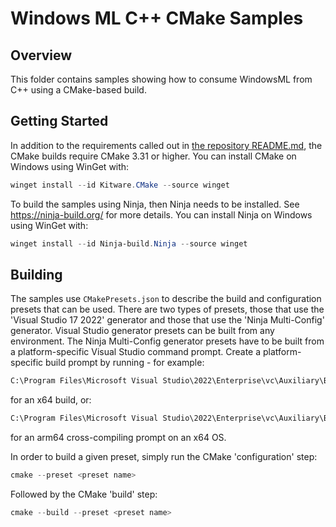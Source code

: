 # Windows ML C++ CMake Samples

## Overview

This folder contains samples showing how to consume WindowsML from C++ using a CMake-based build.

## Getting Started

In addition to the requirements called out in [the repository README.md](../../../README.md), the CMake builds require CMake 3.31 or higher. You can install CMake on Windows using WinGet with:

```powershell
winget install --id Kitware.CMake --source winget
```

To build the samples using Ninja, then Ninja needs to be installed. See <https://ninja-build.org/> for more details. You can install Ninja on Windows using WinGet with:

```powershell
winget install --id Ninja-build.Ninja --source winget
```

## Building

The samples use `CMakePresets.json` to describe the build and configuration presets that can be used. There are two types of presets, those that use the 'Visual Studio 17 2022' generator and those that use the 'Ninja Multi-Config' generator. Visual Studio generator presets can be built from any environment. The Ninja Multi-Config generator presets have to be built from a platform-specific Visual Studio command prompt. Create a platform-specific build prompt by running - for example:

```cmd
C:\Program Files\Microsoft Visual Studio\2022\Enterprise\vc\Auxiliary\Build\vcvars64.bat
```

for an x64 build, or:

```cmd
C:\Program Files\Microsoft Visual Studio\2022\Enterprise\vc\Auxiliary\Build\vcvarsamd64_arm64.bat
```

for an arm64 cross-compiling prompt on an x64 OS.

In order to build a given preset, simply run the CMake 'configuration' step:

```powershell
cmake --preset <preset name>
```

Followed by the CMake 'build' step:

```powershell
cmake --build --preset <preset name>
```
